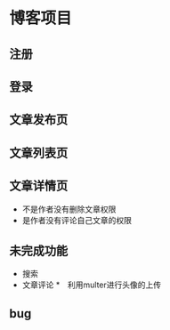 # 博客项目


## 注册
## 登录
## 文章发布页
## 文章列表页


## 文章详情页
*  不是作者没有删除文章权限
*  是作者没有评论自己文章的权限





## 未完成功能

* 搜索
* 文章评论
*　利用multer进行头像的上传

## bug







